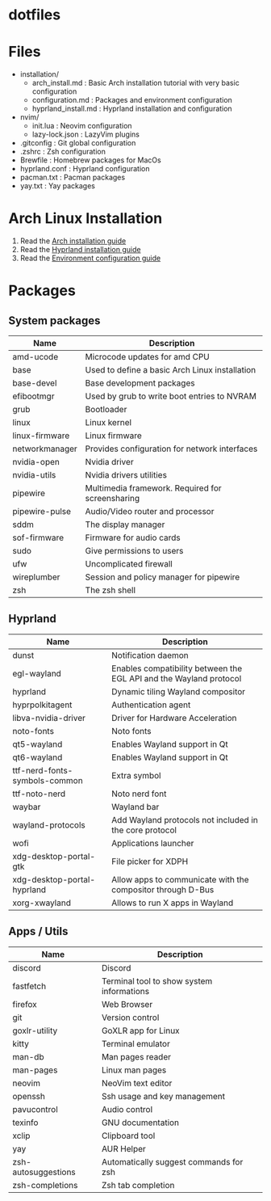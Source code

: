 # dotfiles

# Files

- installation/
    - arch_install.md : Basic Arch installation tutorial with very basic configuration
    - configuration.md : Packages and environment configuration
    - hyprland_install.md : Hyprland installation and configuration
- nvim/
    - init.lua : Neovim configuration
    - lazy-lock.json : LazyVim plugins
- .gitconfig : Git global configuration
- .zshrc : Zsh configuration
- Brewfile : Homebrew packages for MacOs
- hyprland.conf : Hyprland configuration
- pacman.txt : Pacman packages
- yay.txt : Yay packages

# Arch Linux Installation

1. Read the [Arch installation guide](installation/arch_install.md)
2. Read the [Hyprland installation guide](installation/hyprland_install.md)
3. Read the [Environment configuration guide](installation/configuration.md)

# Packages

## System packages

| Name | Description |
|------|-------------|
| amd-ucode | Microcode updates for amd CPU |
| base | Used to define a basic Arch Linux installation |
| base-devel | Base development packages  |
| efibootmgr | Used by grub to write boot entries to NVRAM |
| grub | Bootloader |
| linux | Linux kernel |
| linux-firmware | Linux firmware |
| networkmanager | Provides configuration for network interfaces |
| nvidia-open | Nvidia driver |
| nvidia-utils | Nvidia drivers utilities |
| pipewire | Multimedia framework. Required for screensharing |
| pipewire-pulse | Audio/Video router and processor |
| sddm | The display manager |
| sof-firmware | Firmware for audio cards |
| sudo | Give permissions to users |
| ufw | Uncomplicated firewall |
| wireplumber | Session and policy manager for pipewire |
| zsh | The zsh shell |

## Hyprland

| Name | Description |
|------|-------------|
| dunst | Notification daemon |
| egl-wayland | Enables compatibility between the EGL API and the Wayland protocol |
| hyprland | Dynamic tiling Wayland compositor |
| hyprpolkitagent | Authentication agent |
| libva-nvidia-driver | Driver for Hardware Acceleration |
| noto-fonts | Noto fonts |
| qt5-wayland | Enables Wayland support in Qt |
| qt6-wayland | Enables Wayland support in Qt |
| ttf-nerd-fonts-symbols-common | Extra symbol |
| ttf-noto-nerd | Noto nerd font |
| waybar | Wayland bar |
| wayland-protocols | Add Wayland protocols not included in the core protocol |
| wofi | Applications launcher |
| xdg-desktop-portal-gtk | File picker for XDPH |
| xdg-desktop-portal-hyprland | Allow apps to communicate with the compositor through D-Bus |
| xorg-xwayland | Allows to run X apps in Wayland |

## Apps / Utils

| Name | Description |
|------|-------------|
| discord | Discord |
| fastfetch | Terminal tool to show system informations |
| firefox | Web Browser |
| git | Version control |
| goxlr-utility | GoXLR app for Linux |
| kitty | Terminal emulator |
| man-db | Man pages reader |
| man-pages | Linux man pages |
| neovim | NeoVim text editor |
| openssh | Ssh usage and key management |
| pavucontrol | Audio control |
| texinfo | GNU documentation |
| xclip | Clipboard tool |
| yay | AUR Helper |
| zsh-autosuggestions | Automatically suggest commands for zsh |
| zsh-completions | Zsh tab completion |

